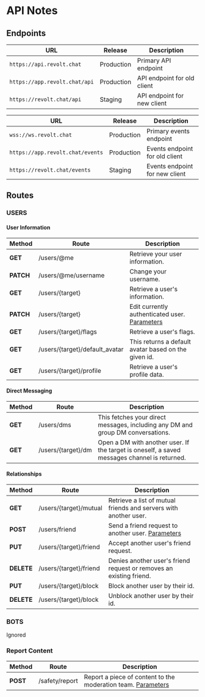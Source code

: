 
# API Notes

## Endpoints

| URL                           |  Release   | Description                 |
| ----------------------------- | ---------- | --------------------------- |
| `https://api.revolt.chat`     | Production | Primary API endpoint        |
| `https://app.revolt.chat/api` | Production | API endpoint for old client |
| `https://revolt.chat/api`     | Staging    | API endpoint for new client |

| URL                              |  Release   | Description                    |
| -------------------------------- | ---------- | ------------------------------ |
| `wss://ws.revolt.chat`           | Production | Primary events endpoint        |
| `https://app.revolt.chat/events` | Production | Events endpoint for old client |
| `https://revolt.chat/events`     | Staging    | Events endpoint for new client |

## Routes

### USERS

#### User Information

| Method    | Route                          | Description                                                         |
| --------- | ------------------------------ | ------------------------------------------------------------------- |
| **GET**   | /users/@me                     | Retrieve your user information.                                     |
| **PATCH** | /users/@me/username            | Change your username.                                               |
| **GET**   | /users/{target}                | Retrieve a user's information.                                      |
| **PATCH** | /users/{target}                | Edit currently authenticated user. [Parameters][patch_users_target] |
| **GET**   | /users/{target}/flags          | Retrieve a user's flags.                                            |
| **GET**   | /users/{target}/default_avatar | This returns a default avatar based on the given id.                |
| **GET**   | /users/{target}/profile        | Retrieve a user's profile data.                                     |

[patch_users_target]: https://developers.revolt.chat/developers/api/reference.html#tag/user-information/patch/users/{target}

#### Direct Messaging​

| Method  | Route              | Description                                                                                  |
| ------- | ------------------ | -------------------------------------------------------------------------------------------- |
| **GET** | /users/dms         | This fetches your direct messages, including any DM and group DM conversations.              |
| **GET** | /users/{target}/dm | Open a DM with another user. If the target is oneself, a saved messages channel is returned. |

#### Relationships

| Method     | Route                  | Description                                                            |
| ---------- | ---------------------- | ---------------------------------------------------------------------- |
| **GET**    | /users/{target}/mutual | Retrieve a list of mutual friends and servers with another user.       |
| **POST**   | /users/friend          | Send a friend request to another user. [Parameters][post_users_friend] |
| **PUT**    | /users/{target}/friend | Accept another user's friend request.                                  |
| **DELETE** | /users/{target}/friend | Denies another user's friend request or removes an existing friend.    |
| **PUT**    | /users/{target}/block  | Block another user by their id.                                        |
| **DELETE** | /users/{target}/block  | Unblock another user by their id.                                      |

[post_users_friend]: https://developers.revolt.chat/developers/api/reference.html#tag/relationships/post/users/friend

### BOTS

Ignored

### Report Content

| Method   | Route          | Description                                                                        |
| -------- | -------------- | ---------------------------------------------------------------------------------- |
| **POST** | /safety/report | Report a piece of content to the moderation team. [Parameters][post_safety_report] |

[post_safety_report]: https://developers.revolt.chat/developers/api/reference.html#tag/user-safety
